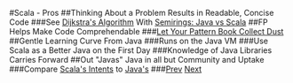 #Scala - Pros
##Thinking About a Problem Results in Readable, Concise Code
###See [Dijkstra's Algorithm](http://en.wikipedia.org/wiki/Dijkstra's_algorithm#Pseudocode) With [Semirings: Java vs Scala](http://dwalend.github.io/blog/2014/10/05/Semirings/)
##FP Helps Make Code Comprehendable
###[Let Your Pattern Book Collect Dust](http://alvinalexander.com/scala/how-scala-killed-oop-strategy-design-pattern#What_about_those_other_OOP_design_patterns)
##Gentle Learning Curve From Java
###Runs on the Java VM
###Use Scala as a Better Java on the First Day
###Knowledge of Java Libraries Carries Forward
##Out "Javas" Java in all but Community and Uptake
###Compare [Scala's Intents](http://www.scala-lang.org/what-is-html) to [Java's](http://www.oracle.com/technetwork/java/intro-141325.html#334)
###[Prev](FuncFold.md) [Next](CaseClass.md)
